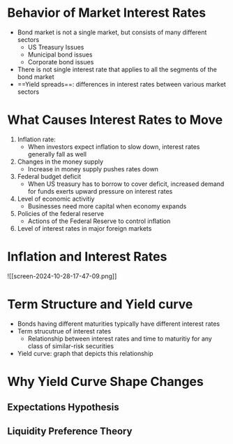 # Behavior of Market Interest Rates
- Bond market is not a single market, but consists of many different sectors
	- US Treasury Issues
	- Municipal bond issues
	- Corporate bond issues
- There is not single interest rate that applies to all the segments of the bond market
- ==Yield spreads==: differences in interest rates between various market sectors
# What Causes Interest Rates to Move
1. Inflation rate:
	- When investors expect inflation to slow down, interest rates generally fall as well
2. Changes in the money supply
	- Increase in money supply pushes rates down
3. Federal budget deficit
	- When US treasury has to borrow to cover deficit, increased demand for funds exerts upward pressure on interest rates
4. Level of economic activitiy
	- Businesses need more capital when economy expands
5. Policies of the federal reserve
	- Actions of the Federal Reserve to control inflation
6. Level of interest rates in major foreign markets
# Inflation and Interest Rates
![[screen-2024-10-28-17-47-09.png]]
# Term Structure and Yield curve
- Bonds having different maturities typically have different interest rates
- Term strucutrue of interest rates
	- Relationship between interest rates and time to maturitiy for any class of similar-risk securities
- Yield curve: graph that depicts this relationship
# Why Yield Curve Shape Changes
## Expectations Hypothesis
## Liquidity Preference Theory
